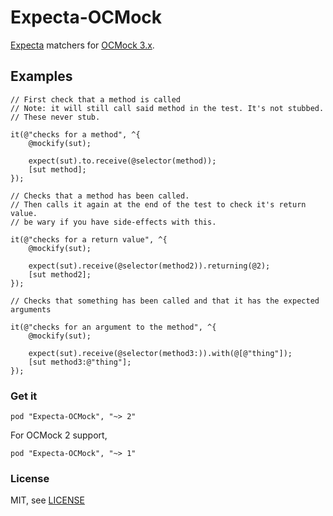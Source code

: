 Expecta-OCMock
==============

[Expecta](https://github.com/specta/expecta) matchers for [OCMock 3.x](https://github.com/erikdoe/ocmock).

## Examples

```objc
// First check that a method is called
// Note: it will still call said method in the test. It's not stubbed.
// These never stub.

it(@"checks for a method", ^{
    @mockify(sut);

    expect(sut).to.receive(@selector(method));
    [sut method];
});

// Checks that a method has been called.
// Then calls it again at the end of the test to check it's return value.
// be wary if you have side-effects with this.

it(@"checks for a return value", ^{
    @mockify(sut);
    
    expect(sut).receive(@selector(method2)).returning(@2);
    [sut method2];
});

// Checks that something has been called and that it has the expected arguments

it(@"checks for an argument to the method", ^{
    @mockify(sut);
    
    expect(sut).receive(@selector(method3:)).with(@[@"thing"]);
    [sut method3:@"thing"];
});
```

### Get it

```
pod "Expecta-OCMock", "~> 2"
```

For OCMock 2 support, 

```
pod "Expecta-OCMock", "~> 1"
```

### License

MIT, see [LICENSE](LICENSE.md)
